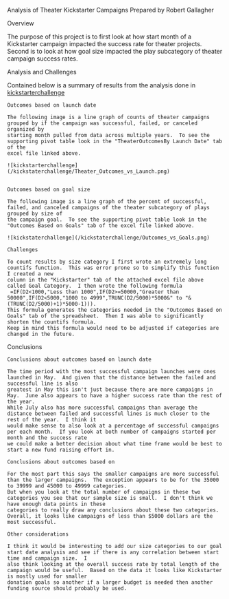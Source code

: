 Analysis of Theater Kickstarter Campaigns
Prepared by Robert Gallagher


Overview

The purpose of this project is to first look at how start month of a Kickstarter campaign impacted the success rate for theater projects.
Second is to look at how goal size impacted the play subcategory of theater campaign success rates.  

Analysis and Challenges

Contained below is a summary of results from the analysis done in [kickstarterchallenge](Kickstarter_Challenge.xlsx)

	Outcomes based on launch date

	The following image is a line graph of counts of theater campaigns grouped by if the campaign was successful, failed, or canceled organized by 
	starting month pulled from data across multiple years.  To see the supporting pivot table look in the "TheaterOutcomesBy Launch Date" tab of the
	excel file linked above.

	![kickstarterchallenge](/kickstaterchallenge/Theater_Outcomes_vs_Launch.png)


	Outcomes based on goal size

	The following image is a line graph of the percent of successful, failed, and canceled campaigns of the theater subcategory of plays grouped by size of
	the campaign goal.  To see the supporting pivot table look in the "Outcomes Based on Goals" tab of the excel file linked above.
	
	![kickstaterchallenge](/kickstaterchallenge/Outcomes_vs_Goals.png)

	Challenges

	To count results by size category I first wrote an extremely long countifs function.  This was error prone so to simplify this function I created a new
	column in the "Kickstarter" tab of the attached excel file above called Goal Category.  I then wrote the following formula
	 =IF(D2<1000,"Less than 1000",IF(D2>=50000,"Greater than 50000",IF(D2<5000,"1000 to 4999",TRUNC(D2/5000)*5000&" to "&(TRUNC(D2/5000)+1)*5000-1))).
	This formula generates the categories needed in the "Outcomes Based on Goals" tab of the spreadsheet.  Then I was able to significantly shorten the countifs formula.
	Keep in mind this formula would need to be adjusted if categories are changed in the future. 

Conclusions

	Conclusions about outcomes based on launch date

	The time period with the most successful campaign launches were ones launched in May.  And given that the distance between the failed and successful line is also
	greatest in May this isn't just because there are more campaigns in May.  June also appears to have a higher success rate than the rest of the year.
	While July also has more successful campaigns than average the distance between failed and successful lines is much closer to the rest of the year.  I think it
	would make sense to also look at a percentage of successful campaigns per each month.  If you look at both number of campaigns started per month and the success rate
	we could make a better decision about what time frame would be best to start a new fund raising effort in.

	Conclusions about outcomes based on

	For the most part this says the smaller campaigns are more successful than the larger campaigns.  The exception appears to be for the 35000 to 39999 and 45000 to 49999 categories.
	But when you look at the total number of campaigns in these two categories you see that our sample size is small.  I don't think we have enough data points in these
	categories to really draw any conclusions about these two categories.  Overall, it looks like campaigns of less than $5000 dollars are the most successful.

	Other considerations

	I think it would be interesting to add our size categories to our goal start date analysis and see if there is any correlation between start time and campaign size.  I
	also think looking at the overall success rate by total length of the campaign would be useful.  Based on the data it looks like Kickstarter is mostly used for smaller
	donation goals so another if a larger budget is needed then another funding source should probably be used.
